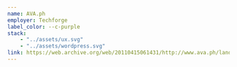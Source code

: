 ```yaml
---
name: AVA.ph
employer: Techforge
label_color: --c-purple
stack: 
    - "../assets/ux.svg" 
    - "../assets/wordpress.svg"
link: https://web.archive.org/web/20110415061431/http://www.ava.ph/landing-inner.php?
---
```

